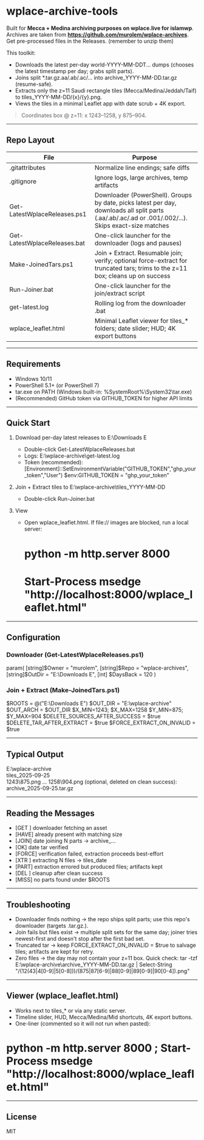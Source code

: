 # wplace-archive-tools

Built for **Mecca + Medina archiving purposes on wplace.live for islamwp**.
Archives are taken from **https://github.com/murolem/wplace-archives**.
Get pre-processed files in the Releases. (remember to unzip them)

This toolkit:
- Downloads the latest per-day world-YYYY-MM-DDT... dumps (chooses the latest timestamp per day; grabs split parts).
- Joins split *.tar.gz.aa/.ab/.ac/... into archive_YYYY-MM-DD.tar.gz (resume-safe).
- Extracts only the z=11 Saudi rectangle tiles (Mecca/Medina/Jeddah/Taif) to tiles_YYYY-MM-DD/{x}/{y}.png.
- Views the tiles in a minimal Leaflet app with date scrub + 4K export.

> Coordinates box @ z=11: x 1243–1258, y 875–904.

---
## Repo Layout
| File | Purpose |
|---|---|
| .gitattributes | Normalize line endings; safe diffs |
| .gitignore | Ignore logs, large archives, temp artifacts |
| Get-LatestWplaceReleases.ps1 | Downloader (PowerShell). Groups by date, picks latest per day, downloads all split parts (.aa/.ab/.ac/.ad or .001/.002/...). Skips exact-size matches |
| Get-LatestWplaceReleases.bat | One-click launcher for the downloader (logs and pauses) |
| Make-JoinedTars.ps1 | Join + Extract. Resumable join; verify; optional force-extract for truncated tars; trims to the z=11 box; cleans up on success |
| Run-Joiner.bat | One-click launcher for the join/extract script |
| get-latest.log | Rolling log from the downloader .bat |
| wplace_leaflet.html | Minimal Leaflet viewer for tiles_* folders; date slider; HUD; 4K export buttons |

---
## Requirements
- Windows 10/11
- PowerShell 5.1+ (or PowerShell 7)
- tar.exe on PATH (Windows built-in: %SystemRoot%\System32\tar.exe)
- (Recommended) GitHub token via GITHUB_TOKEN for higher API limits

---
## Quick Start
1) Download per-day latest releases to E:\Downloads E
   - Double-click Get-LatestWplaceReleases.bat
   - Logs: E:\wplace-archive\get-latest.log
   - Token (recommended):
     [Environment]::SetEnvironmentVariable("GITHUB_TOKEN","ghp_your_token","User")
     $env:GITHUB_TOKEN = "ghp_your_token"

2) Join + Extract tiles to E:\wplace-archive\tiles_YYYY-MM-DD
   - Double-click Run-Joiner.bat

3) View
   - Open wplace_leaflet.html. If file:// images are blocked, run a local server:
     # python -m http.server 8000
     # Start-Process msedge "http://localhost:8000/wplace_leaflet.html"

---
## Configuration
### Downloader (Get-LatestWplaceReleases.ps1)
param(
  [string]$Owner   = "murolem",
  [string]$Repo    = "wplace-archives",
  [string]$OutDir  = "E:\Downloads E",
  [int]   $DaysBack = 120
)

### Join + Extract (Make-JoinedTars.ps1)
$ROOTS    = @("E:\Downloads E")
$OUT_DIR  = "E:\wplace-archive"
$OUT_ARCH = $OUT_DIR
$X_MIN=1243; $X_MAX=1258
$Y_MIN=875;  $Y_MAX=904
$DELETE_SOURCES_AFTER_SUCCESS = $true
$DELETE_TAR_AFTER_EXTRACT     = $true
$FORCE_EXTRACT_ON_INVALID     = $true

---
## Typical Output
E:\wplace-archive\
  tiles_2025-09-25\
    1243\875.png
    ...
    1258\904.png
  (optional, deleted on clean success):
  archive_2025-09-25.tar.gz

---
## Reading the Messages
- [GET ] <name>   downloader fetching an asset
- [HAVE] <name>   already present with matching size
- [JOIN] date     joining N parts -> archive_...
- [OK]   date     tar verified
- [FORCE]         verification failed, extraction proceeds best-effort
- [XTR ]          extracting N files -> tiles_date
- [PART]          extraction errored but produced files; artifacts kept
- [DEL ]          cleanup after clean success
- [MISS]          no parts found under $ROOTS

---
## Troubleshooting
- Downloader finds nothing -> the repo ships split parts; use this repo's downloader (targets .tar.gz.<suffix>).
- Join fails but files exist -> multiple split sets for the same day; joiner tries newest-first and doesn't stop after the first bad set.
- Truncated tar -> keep FORCE_EXTRACT_ON_INVALID = $true to salvage tiles; artifacts are kept for retry.
- Zero files -> the day may not contain your z=11 box. Quick check:
tar -tzf E:\wplace-archive\archive_YYYY-MM-DD.tar.gz | Select-String "/(12(43|4[0-9]|5[0-8]))/(875|87[6-9]|88[0-9]|89[0-9]|90[0-4])\.png"

---
## Viewer (wplace_leaflet.html)
- Works next to tiles_* or via any static server.
- Timeline slider, HUD, Mecca/Medina/Mid shortcuts, 4K export buttons.
- One-liner (commented so it will not run when pasted):
# python -m http.server 8000 ; Start-Process msedge "http://localhost:8000/wplace_leaflet.html"

---
## License
MIT
